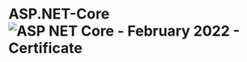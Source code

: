 # ASP.NET-Core![ASP NET Core - February 2022 - Certificate](https://user-images.githubusercontent.com/74056387/169284459-0fd37ad1-f4d3-4a34-9cfa-05714df8d45f.jpeg)

